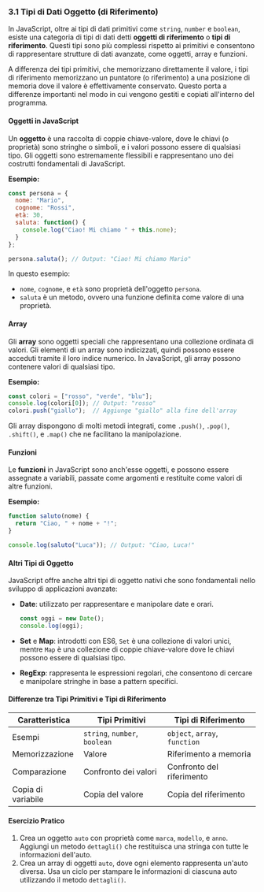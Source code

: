 ### 3.1 Tipi di Dati Oggetto (di Riferimento)

In JavaScript, oltre ai tipi di dati primitivi come `string`, `number` e `boolean`, esiste una categoria di tipi di dati detti **oggetti di riferimento** o **tipi di riferimento**. Questi tipi sono più complessi rispetto ai primitivi e consentono di rappresentare strutture di dati avanzate, come oggetti, array e funzioni.

A differenza dei tipi primitivi, che memorizzano direttamente il valore, i tipi di riferimento memorizzano un puntatore (o riferimento) a una posizione di memoria dove il valore è effettivamente conservato. Questo porta a differenze importanti nel modo in cui vengono gestiti e copiati all'interno del programma.

#### Oggetti in JavaScript

Un **oggetto** è una raccolta di coppie chiave-valore, dove le chiavi (o proprietà) sono stringhe o simboli, e i valori possono essere di qualsiasi tipo. Gli oggetti sono estremamente flessibili e rappresentano uno dei costrutti fondamentali di JavaScript.

**Esempio:**
```javascript
const persona = {
  nome: "Mario",
  cognome: "Rossi",
  età: 30,
  saluta: function() {
    console.log("Ciao! Mi chiamo " + this.nome);
  }
};

persona.saluta(); // Output: "Ciao! Mi chiamo Mario"
```

In questo esempio:
- `nome`, `cognome`, e `età` sono proprietà dell'oggetto `persona`.
- `saluta` è un metodo, ovvero una funzione definita come valore di una proprietà.

#### Array

Gli **array** sono oggetti speciali che rappresentano una collezione ordinata di valori. Gli elementi di un array sono indicizzati, quindi possono essere acceduti tramite il loro indice numerico. In JavaScript, gli array possono contenere valori di qualsiasi tipo.

**Esempio:**
```javascript
const colori = ["rosso", "verde", "blu"];
console.log(colori[0]); // Output: "rosso"
colori.push("giallo");  // Aggiunge "giallo" alla fine dell'array
```

Gli array dispongono di molti metodi integrati, come `.push()`, `.pop()`, `.shift()`, e `.map()` che ne facilitano la manipolazione.

#### Funzioni

Le **funzioni** in JavaScript sono anch'esse oggetti, e possono essere assegnate a variabili, passate come argomenti e restituite come valori di altre funzioni. 

**Esempio:**
```javascript
function saluto(nome) {
  return "Ciao, " + nome + "!";
}

console.log(saluto("Luca")); // Output: "Ciao, Luca!"
```

#### Altri Tipi di Oggetto

JavaScript offre anche altri tipi di oggetto nativi che sono fondamentali nello sviluppo di applicazioni avanzate:

- **Date**: utilizzato per rappresentare e manipolare date e orari.
  ```javascript
  const oggi = new Date();
  console.log(oggi);
  ```

- **Set** e **Map**: introdotti con ES6, `Set` è una collezione di valori unici, mentre `Map` è una collezione di coppie chiave-valore dove le chiavi possono essere di qualsiasi tipo.

- **RegExp**: rappresenta le espressioni regolari, che consentono di cercare e manipolare stringhe in base a pattern specifici.

#### Differenze tra Tipi Primitivi e Tipi di Riferimento

| Caratteristica                  | Tipi Primitivi         | Tipi di Riferimento       |
|---------------------------------|------------------------|---------------------------|
| Esempi                          | `string`, `number`, `boolean` | `object`, `array`, `function` |
| Memorizzazione                  | Valore                 | Riferimento a memoria     |
| Comparazione                    | Confronto dei valori   | Confronto del riferimento |
| Copia di variabile              | Copia del valore       | Copia del riferimento     |

#### Esercizio Pratico

1. Crea un oggetto `auto` con proprietà come `marca`, `modello`, e `anno`. Aggiungi un metodo `dettagli()` che restituisca una stringa con tutte le informazioni dell'auto.
2. Crea un array di oggetti `auto`, dove ogni elemento rappresenta un'auto diversa. Usa un ciclo per stampare le informazioni di ciascuna auto utilizzando il metodo `dettagli()`.
